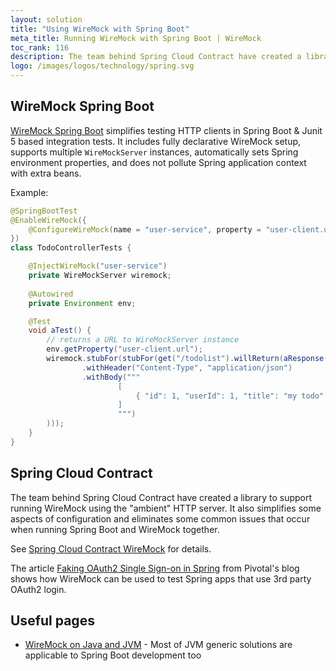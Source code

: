 ```yaml
---
layout: solution
title: "Using WireMock with Spring Boot"
meta_title: Running WireMock with Spring Boot | WireMock
toc_rank: 116
description: The team behind Spring Cloud Contract have created a library to support running WireMock using the “ambient” HTTP server
logo: /images/logos/technology/spring.svg
---
```


## WireMock Spring Boot

[WireMock Spring Boot](https://github.com/maciejwalkowiak/wiremock-spring-boot) 
simplifies testing HTTP clients in Spring Boot & Junit 5 based integration tests.
It includes fully declarative WireMock setup,
supports multiple `WireMockServer` instances,
automatically sets Spring environment properties,
and does not pollute Spring application context with extra beans.

Example:

```java
@SpringBootTest
@EnableWireMock({
    @ConfigureWireMock(name = "user-service", property = "user-client.url")
})
class TodoControllerTests {

    @InjectWireMock("user-service")
    private WireMockServer wiremock;
    
    @Autowired
    private Environment env;

    @Test
    void aTest() {
        // returns a URL to WireMockServer instance
        env.getProperty("user-client.url"); 
        wiremock.stubFor(stubFor(get("/todolist").willReturn(aResponse()
                .withHeader("Content-Type", "application/json")
                .withBody("""
                        [
                            { "id": 1, "userId": 1, "title": "my todo" },
                        ]
                        """)
        )));
    }
}
```

## Spring Cloud Contract

The team behind Spring Cloud Contract have created a library to support running WireMock using the "ambient" HTTP server.
It also simplifies some aspects of configuration and eliminates some common issues that occur when running Spring Boot and WireMock together.

See [Spring Cloud Contract WireMock](https://docs.spring.io/spring-cloud-contract/docs/current/reference/html/project-features.html#features-wiremock) for details.

The article [Faking OAuth2 Single Sign-on in Spring](https://engineering.pivotal.io/post/faking_oauth_sso/)
from Pivotal's blog shows how WireMock can be used to test Spring apps that use 3rd party OAuth2 login.

## Useful pages

- [WireMock on Java and JVM](./jvm.md) - Most of JVM generic solutions are applicable to Spring Boot  development too
